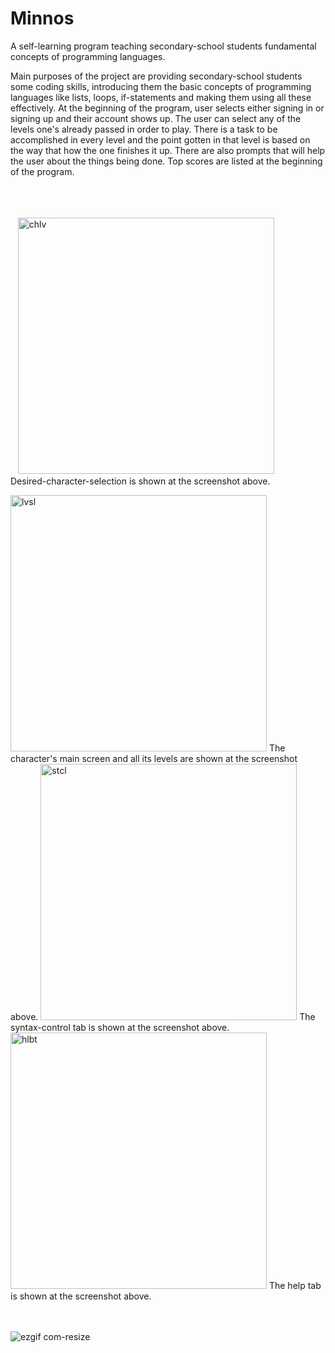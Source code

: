 # Minnos

A self-learning program teaching secondary-school students fundamental concepts of programming languages.

Main purposes of the project are providing secondary-school students some coding skills, introducing them the basic concepts of programming languages like lists, loops, if-statements and making them using all these effectively.
At the beginning of the program, user selects either signing in or signing up and their account shows up. The user can select any of the levels one's already passed in order to play. There is a task to be accomplished in every level and the point gotten in that level is based on the way that how the one finishes it up. There are also prompts that will help the user about the things being done. Top scores are listed at the beginning of the program.


<br/><br/><br/>
&nbsp;&nbsp;
<img width="410" alt="chlv" src="https://user-images.githubusercontent.com/23126077/45254834-91a0ee00-b387-11e8-8ae0-21bf0902d621.png">   
Desired-character-selection is shown at the screenshot above.  
  
  
  
  
<img width="410" alt="lvsl" src="https://user-images.githubusercontent.com/23126077/45254849-dcbb0100-b387-11e8-88f3-b6a00774fe4d.png">   
The character's main screen and all its levels are shown at the screenshot above.  
  
  
  
  
<img width="410" alt="stcl" src="https://user-images.githubusercontent.com/23126077/45254863-0d029f80-b388-11e8-9881-49880c92c751.png">   
The syntax-control tab is shown at the screenshot above.    
  
  
  
  
<img width="410" alt="hlbt" src="https://user-images.githubusercontent.com/23126077/45254874-4fc47780-b388-11e8-94b3-094fd4bc4420.png">
The help tab is shown at the screenshot above.  
<br/><br/><br/>
  
  
  
  
![ezgif com-resize](https://user-images.githubusercontent.com/23126077/44431333-2e047b80-a5a6-11e8-9bfc-c221eb1e6ca6.gif)
